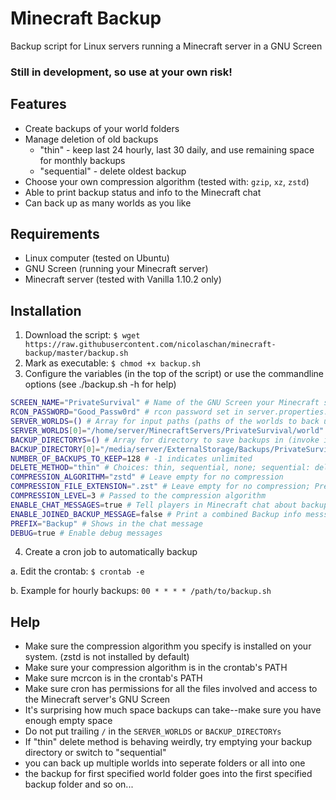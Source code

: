 # Minecraft Backup
Backup script for Linux servers running a Minecraft server in a GNU Screen

### Still in development, so use at your own risk!

## Features
- Create backups of your world folders
- Manage deletion of old backups
  - "thin" - keep last 24 hourly, last 30 daily, and use remaining space for monthly backups
  - "sequential" - delete oldest backup
- Choose your own compression algorithm (tested with: `gzip`, `xz`, `zstd`)
- Able to print backup status and info to the Minecraft chat
- Can back up as many worlds as you like

## Requirements
- Linux computer (tested on Ubuntu)
- GNU Screen (running your Minecraft server)
- Minecraft server (tested with Vanilla 1.10.2 only)

## Installation
1. Download the script: `$ wget https://raw.githubusercontent.com/nicolaschan/minecraft-backup/master/backup.sh`
2. Mark as executable: `$ chmod +x backup.sh`
3. Configure the variables (in the top of the script)
   or use the commandline options (see ./backup.sh -h for help)

  ```bash
SCREEN_NAME="PrivateSurvival" # Name of the GNU Screen your Minecraft server is running in
RCON_PASSWORD="Good_Passw0rd" # rcon password set in server.properties. Requires mcrcon - https://github.com/Tiiffi/mcrcon
SERVER_WORLDS=() # Array for input paths (paths of the worlds to back up)
SERVER_WORLDS[0]="/home/server/MinecraftServers/PrivateSurvival/world" # World you want to back up
BACKUP_DIRECTORYS=() # Array for directory to save backups in (invoke in same order as input directorys with -i)
BACKUP_DIRECTORY[0]="/media/server/ExternalStorage/Backups/PrivateSurvivalBackups" # Directory to save backups in
NUMBER_OF_BACKUPS_TO_KEEP=128 # -1 indicates unlimited
DELETE_METHOD="thin" # Choices: thin, sequential, none; sequential: delete oldest; thin: keep last 24 hourly, last 30 daily, and monthly (use with 1 hr cron interval)
COMPRESSION_ALGORITHM="zstd" # Leave empty for no compression
COMPRESSION_FILE_EXTENSION=".zst" # Leave empty for no compression; Precede with a . (for example: ".gz")
COMPRESSION_LEVEL=3 # Passed to the compression algorithm
ENABLE_CHAT_MESSAGES=true # Tell players in Minecraft chat about backup status
ENABLE_JOINED_BACKUP_MESSAGE=false # Print a combined Backup info messsage after all Backups are finished - if multiple Backups were performed
PREFIX="Backup" # Shows in the chat message
DEBUG=true # Enable debug messages
  ```
4. Create a cron job to automatically backup

  a. Edit the crontab: `$ crontab -e`
  
  b. Example for hourly backups: `00 * * * * /path/to/backup.sh`
  
## Help
- Make sure the compression algorithm you specify is installed on your system. (zstd is not installed by default)
- Make sure your compression algorithm is in the crontab's PATH
- Make sure mcrcon is in the crontab's PATH
- Make sure cron has permissions for all the files involved and access to the Minecraft server's GNU Screen
- It's surprising how much space backups can take--make sure you have enough empty space
- Do not put trailing `/` in the `SERVER_WORLDS` or `BACKUP_DIRECTORYs`
- If "thin" delete method is behaving weirdly, try emptying your backup directory or switch to "sequential"
- you can back up multiple worlds into seperate folders or all into one
- the backup for first specified world folder goes into the first specified backup folder and so on...
